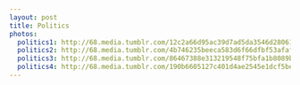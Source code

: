 ```yaml
---
layout: post
title: Politics
photos:
  politics1: http://68.media.tumblr.com/12c2a66d95ac39d7ad5da3546d28061e/tumblr_oh9rbnDzte1sfie3io1_1280.jpg
  politics2: http://68.media.tumblr.com/4b746235beeca583d6f66dfbf53afaf1/tumblr_o04s4c8Ci11sfie3io1_1280.jpg
  politics3: http://68.media.tumblr.com/86467388e313219548f75bfa1b8089ba/tumblr_o15oyciIur1sfie3io1_1280.jpg
  politics4: http://68.media.tumblr.com/190b6605127c401d4ae2545e1dcf5be1/tumblr_nxk0guzCMo1sfie3io1_1280.jpg
---
```

